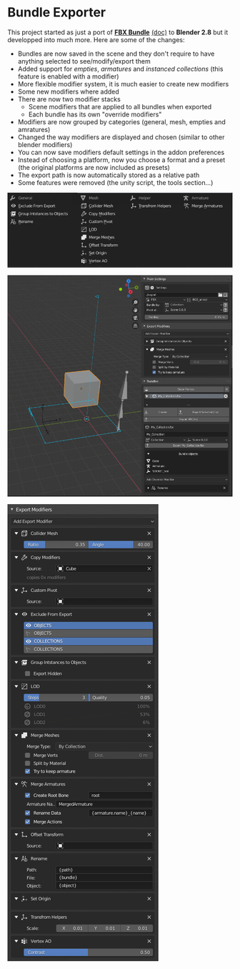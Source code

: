 # Bundle Exporter

This project started as just a port of [**FBX Bundle**](https://bitbucket.org/renderhjs/blender-addon-fbx-bundle/src/master/) [(doc)](http://renderhjs.net/fbxbundle/) to **Blender 2.8** but it developped into much more. Here are some of the changes:

- Bundles are now saved in the scene and they don't require to have anything selected to see/modify/export them
- Added support for *empties*, *armatures* and *instanced collections* (this feature is enabled with a modifier)
- More flexible modifier system, it is much easier to create new modifiers
- Some new modifiers where added
- There are now two modifier stacks
    - Scene modifiers that are applied to all bundles when exported
    - Each bundle has its own "override modifiers"
- Modifiers are now grouped by categories (general, mesh, empties and amratures)
- Changed the way modifiers are displayed and chosen (similar to other blender modifiers)
- You can now save modifiers default settings in the addon preferences
- Instead of choosing a platform, now you choose a format and a preset (the original platforms are now included as presets)
- The export path is now automatically stored as a relative path
- Some features were removed (the unity script, the tools section...)

![](img_03.png)

![](img_01.png)

![](img_02.png)